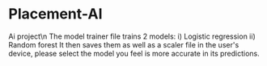 # Placement-AI
Ai project\n
The model trainer file trains 2 models:
i) Logistic regression 
ii) Random forest 
It then saves them as well as a scaler file in the user's device, please select the model you feel is more accurate in its predictions.

